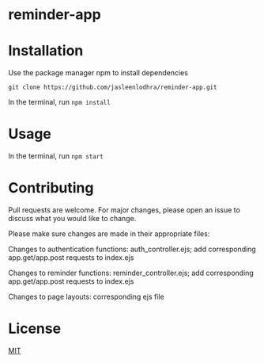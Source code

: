# reminder-app

# Installation
Use the package manager npm to install dependencies

```git clone https://github.com/jasleenlodhra/reminder-app.git```

In the terminal, run
 ```npm install```

# Usage
In the terminal, run 
```npm start```

# Contributing
Pull requests are welcome. For major changes, please open an issue to discuss what you would like to change.

Please make sure changes are made in their appropriate files:

Changes to authentication functions: auth_controller.ejs; add corresponding app.get/app.post requests to index.ejs

Changes to reminder functions: reminder_controller.ejs; add corresponding app.get/app.post requests to index.ejs

Changes to page layouts: corresponding ejs file

# License
[MIT](https://choosealicense.com/licenses/mit/)
